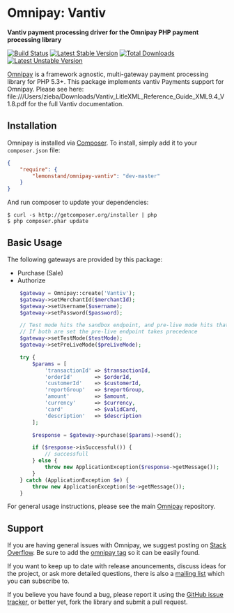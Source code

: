 # Omnipay: Vantiv

**Vantiv payment processing driver for the Omnipay PHP payment processing library**

[![Build Status](https://travis-ci.org/lemonstand/omnipay-vantiv.svg)](https://travis-ci.org/lemonstand/omnipay-vantiv) [![Latest Stable Version](https://poser.pugx.org/lemonstand/omnipay-vantiv/v/stable.svg)](https://packagist.org/packages/lemonstand/omnipay-vantiv) [![Total Downloads](https://poser.pugx.org/lemonstand/omnipay-vantiv/downloads.svg)](https://packagist.org/packages/lemonstand/omnipay-vantiv) [![Latest Unstable Version](https://poser.pugx.org/lemonstand/omnipay-vantiv/v/unstable.svg)](https://packagist.org/packages/lemonstand/omnipay-vantiv)

[Omnipay](https://github.com/thephpleague/omnipay) is a framework agnostic, multi-gateway payment
processing library for PHP 5.3+. This package implements vantiv Payments support for Omnipay. Please see here: file:///Users/zieba/Downloads/Vantiv_LitleXML_Reference_Guide_XML9.4_V1.8.pdf for the full Vantiv documentation.

## Installation

Omnipay is installed via [Composer](http://getcomposer.org/). To install, simply add it
to your `composer.json` file:

```json
{
    "require": {
        "lemonstand/omnipay-vantiv": "dev-master"
    }
}
```

And run composer to update your dependencies:

    $ curl -s http://getcomposer.org/installer | php
    $ php composer.phar update
    
## Basic Usage

The following gateways are provided by this package:

* Purchase (Sale)
* Authorize

```php
	$gateway = Omnipay::create('Vantiv');
	$gateway->setMerchantId($merchantId);
	$gateway->setUsername($username);
	$gateway->setPassword($password);

	// Test mode hits the sandbox endpoint, and pre-live mode hits that preLive endpoint
	// If both are set the pre-live endpoint takes precedence
	$gateway->setTestMode($testMode);
	$gateway->setPreLiveMode($preLiveMode);

    try {
        $params = [
            'transactionId' => $transactionId,
            'orderId'       => $orderId,
            'customerId'    => $customerId,
            'reportGroup'   => $reportGroup,
            'amount'        => $amount,
            'currency'      => $currency,
            'card'          => $validCard,
            'description'   => $description
        ];

        $response = $gateway->purchase($params)->send();

        if ($response->isSuccessful()) {
            // successfull
        } else {
            throw new ApplicationException($response->getMessage());
        }
    } catch (ApplicationException $e) {
        throw new ApplicationException($e->getMessage());
    }

```

For general usage instructions, please see the main [Omnipay](https://github.com/thephpleague/omnipay)
repository.

## Support

If you are having general issues with Omnipay, we suggest posting on
[Stack Overflow](http://stackoverflow.com/). Be sure to add the
[omnipay tag](http://stackoverflow.com/questions/tagged/omnipay) so it can be easily found.

If you want to keep up to date with release anouncements, discuss ideas for the project,
or ask more detailed questions, there is also a [mailing list](https://groups.google.com/forum/#!forum/omnipay) which
you can subscribe to.

If you believe you have found a bug, please report it using the [GitHub issue tracker](https://github.com/lemonstand/omnipay-vantiv/issues),
or better yet, fork the library and submit a pull request.
